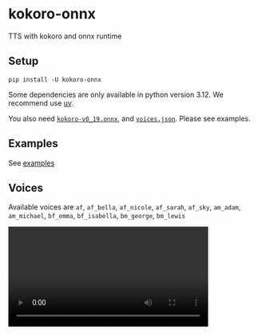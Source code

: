 # kokoro-onnx

TTS with kokoro and onnx runtime

## Setup

```console
pip install -U kokoro-onnx
```

Some dependencies are only available in python version 3.12. We recommend use [uv](https://docs.astral.sh/uv/getting-started/installation).

You also need [`kokoro-v0_19.onnx`](https://github.com/thewh1teagle/kokoro-onnx/releases/download/model-files/kokoro-v0_19.onnx), and [`voices.json`](https://github.com/thewh1teagle/kokoro-onnx/releases/download/model-files/voices.json). Please see examples.

## Examples

See [examples](examples)

## Voices

Available voices are `af`, `af_bella`, `af_nicole`, `af_sarah`, `af_sky`, `am_adam`, `am_michael`, `bf_emma`, `bf_isabella`, `bm_george`, `bm_lewis`

<video src="https://github.com/user-attachments/assets/a89b4c75-303d-47ac-96c8-7edb64b9150a" width=400></video>
